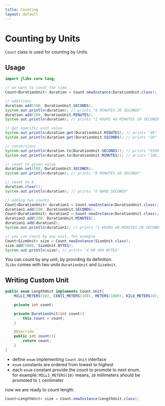 ```yaml
---
title: Counting
layout: default
---
```


# Counting by Units #

`Count` class is used for counting by Units.

## Usage ##

~~~java
import jlibs.core.lang;

// we want to count the time
Count<DurationUnit> duration = Count.newInstance(DurationUnit.class);

// additions
duration.add(500, DurationUnit.SECONDS);
System.out.println(duration); // prints "8 MINUTES 20 SECONDS"
duration.add(100, DurationUnit.MINUTES);
System.out.println(duration); // prints "1 HOURS 48 MINUTES 20 SECONDS"

// get specific unit value
System.out.println(duration.get(DurationUnit.MINUTES); // prints "48"
System.out.println(duration.get(DurationUnit.SECONDS); // prints "20"

// conversions
System.out.println(duration.to(DurationUnit.SECONDS)); // prints "6500.0"
System.out.println(duration.to(DurationUnit.MINUTES)); // prints "108.33333333333333"

// reset to given value
duration.set(500, DurationUnit.SECONDS);
System.out.println(duration); // prints "8 MINUTES 20 SECONDS"

// reset to 0
duration.clear();
System.out.println(duration); // prints "0 NANO_SECONDS"

// adding two counts
Count<DurationUnit> duration1 = Count.newInstance(DurationUnit.class);
duration1.add(500, DurationUnit.SECONDS);
Count<DurationUnit> duration2 = Count.newInstance(DurationUnit.class);
duration2.add(100, DurationUnit.MINUTES);
duration1.add(duration2);
System.out.println(duration1); // prints "1 HOURS 48 MINUTES 20 SECONDS"

// you can count by any unit, for example
Count<SizeUnit> size = Count.newInstance(SizeUnit.class);
size.add(5000, SizeUnit.BYTES);
System.out.println(size); // prints "4 KB 904 BYTES"
~~~

You can count by any unit, by providing its definition.  
`JLibs` comes with two units `DurationUnit` and `SizeUnit`.

## Writing Custom Unit ##

~~~java
public enum LengthUnit implements Count.Unit{
    MILLI_METERS(10), CENTI_METERS(100), METERS(1000), KILO_METERS(0);

    private int count;

    private DurationUnit(int count){
        this.count = count;
    }

    @Override
    public int count(){
        return count;
    }
}
~~~

- define `enum` implementing `Count.Unit` interface
- `enum` constants are ordered from lowest to highest
- each `enum` constant provide the count to promote to next enum.  
for example: `MILLI_METERS(10)` means, `10` millimeters should be promoted to `1` centimeter


now we are ready to count length:

~~~java
Count<LengthUnit> size = Count.newInstance(LengthUnit.class);
~~~
